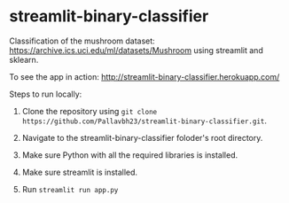 # streamlit-binary-classifier
 Classification of the mushroom dataset: https://archive.ics.uci.edu/ml/datasets/Mushroom using streamlit and sklearn.

To see the app in action: http://streamlit-binary-classifier.herokuapp.com/

Steps to run locally:

1. Clone the repository using `git clone https://github.com/Pallavbh23/streamlit-binary-classifier.git`.

2. Navigate to the streamlit-binary-classifier foloder's root directory.

3. Make sure Python with all the required libraries is installed.

4. Make sure streamlit is installed.

5. Run `streamlit run app.py`
